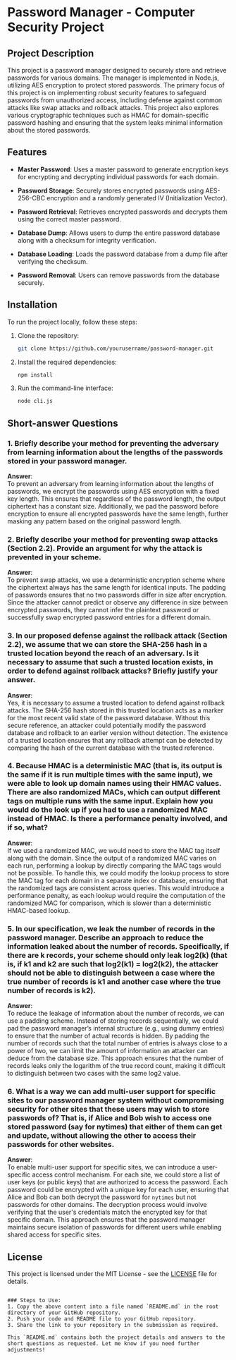 
# Password Manager - Computer Security Project

## Project Description

This project is a password manager designed to securely store and retrieve passwords for various domains. The manager is implemented in Node.js, utilizing AES encryption to protect stored passwords. The primary focus of this project is on implementing robust security features to safeguard passwords from unauthorized access, including defense against common attacks like swap attacks and rollback attacks. This project also explores various cryptographic techniques such as HMAC for domain-specific password hashing and ensuring that the system leaks minimal information about the stored passwords.

## Features

- **Master Password**: Uses a master password to generate encryption keys for encrypting and decrypting individual passwords for each domain.

- **Password Storage**: Securely stores encrypted passwords using AES-256-CBC encryption and a randomly generated IV (Initialization Vector).

- **Password Retrieval**: Retrieves encrypted passwords and decrypts them using the correct master password.

- **Database Dump**: Allows users to dump the entire password database along with a checksum for integrity verification.

- **Database Loading**: Loads the password database from a dump file after verifying the checksum.

- **Password Removal**: Users can remove passwords from the database securely.

## Installation

To run the project locally, follow these steps:

1. Clone the repository:
   ```bash
   git clone https://github.com/yourusername/password-manager.git
   ```

2. Install the required dependencies:
   ```bash
   npm install
   ```

3. Run the command-line interface:
   ```bash
   node cli.js
   ```

## Short-answer Questions

### 1. Briefly describe your method for preventing the adversary from learning information about the lengths of the passwords stored in your password manager.

**Answer**:  
To prevent an adversary from learning information about the lengths of passwords, we encrypt the passwords using AES encryption with a fixed key length. This ensures that regardless of the password length, the output ciphertext has a constant size. Additionally, we pad the password before encryption to ensure all encrypted passwords have the same length, further masking any pattern based on the original password length.

### 2. Briefly describe your method for preventing swap attacks (Section 2.2). Provide an argument for why the attack is prevented in your scheme.

**Answer**:  
To prevent swap attacks, we use a deterministic encryption scheme where the ciphertext always has the same length for identical inputs. The padding of passwords ensures that no two passwords differ in size after encryption. Since the attacker cannot predict or observe any difference in size between encrypted passwords, they cannot infer the plaintext password or successfully swap encrypted password entries for a different domain.

### 3. In our proposed defense against the rollback attack (Section 2.2), we assume that we can store the SHA-256 hash in a trusted location beyond the reach of an adversary. Is it necessary to assume that such a trusted location exists, in order to defend against rollback attacks? Briefly justify your answer.

**Answer**:  
Yes, it is necessary to assume a trusted location to defend against rollback attacks. The SHA-256 hash stored in this trusted location acts as a marker for the most recent valid state of the password database. Without this secure reference, an attacker could potentially modify the password database and rollback to an earlier version without detection. The existence of a trusted location ensures that any rollback attempt can be detected by comparing the hash of the current database with the trusted reference.

### 4. Because HMAC is a deterministic MAC (that is, its output is the same if it is run multiple times with the same input), we were able to look up domain names using their HMAC values. There are also randomized MACs, which can output different tags on multiple runs with the same input. Explain how you would do the look up if you had to use a randomized MAC instead of HMAC. Is there a performance penalty involved, and if so, what?

**Answer**:  
If we used a randomized MAC, we would need to store the MAC tag itself along with the domain. Since the output of a randomized MAC varies on each run, performing a lookup by directly comparing the MAC tags would not be possible. To handle this, we could modify the lookup process to store the MAC tag for each domain in a separate index or database, ensuring that the randomized tags are consistent across queries. This would introduce a performance penalty, as each lookup would require the computation of the randomized MAC for comparison, which is slower than a deterministic HMAC-based lookup.

### 5. In our specification, we leak the number of records in the password manager. Describe an approach to reduce the information leaked about the number of records. Specifically, if there are k records, your scheme should only leak log2(k) (that is, if k1 and k2 are such that log2(k1) = log2(k2), the attacker should not be able to distinguish between a case where the true number of records is k1 and another case where the true number of records is k2).

**Answer**:  
To reduce the leakage of information about the number of records, we can use a padding scheme. Instead of storing records sequentially, we could pad the password manager’s internal structure (e.g., using dummy entries) to ensure that the number of actual records is hidden. By padding the number of records such that the total number of entries is always close to a power of two, we can limit the amount of information an attacker can deduce from the database size. This approach ensures that the number of records leaks only the logarithm of the true record count, making it difficult to distinguish between two cases with the same log2 value.

### 6. What is a way we can add multi-user support for specific sites to our password manager system without compromising security for other sites that these users may wish to store passwords of? That is, if Alice and Bob wish to access one stored password (say for nytimes) that either of them can get and update, without allowing the other to access their passwords for other websites.

**Answer**:  
To enable multi-user support for specific sites, we can introduce a user-specific access control mechanism. For each site, we could store a list of user keys (or public keys) that are authorized to access the password. Each password could be encrypted with a unique key for each user, ensuring that Alice and Bob can both decrypt the password for `nytimes` but not passwords for other domains. The decryption process would involve verifying that the user's credentials match the encrypted key for that specific domain. This approach ensures that the password manager maintains secure isolation of passwords for different users while enabling shared access for specific sites.

## License

This project is licensed under the MIT License - see the [LICENSE](LICENSE) file for details.
```

### Steps to Use:
1. Copy the above content into a file named `README.md` in the root directory of your GitHub repository.
2. Push your code and README file to your GitHub repository.
3. Share the link to your repository in the submission as required.

This `README.md` contains both the project details and answers to the short questions as requested. Let me know if you need further adjustments!